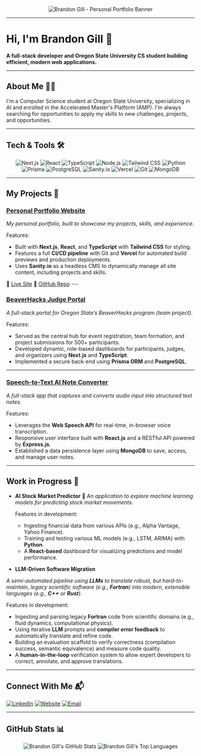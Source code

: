 <p align="center">
  <img src="INSERT_BANNER_IMAGE_URL_HERE" alt="Brandon Gill - Personal Portfolio Banner"/>
</p>

---

# Hi, I'm Brandon Gill 👋
**A full-stack developer and Oregon State University CS student building efficient, modern web applications.**

---

## About Me 🧑‍💻
I'm a Computer Science student at Oregon State University, specializing in AI and enrolled in the Accelerated Master's Platform (AMP). I'm always searching for opportunities to apply my skills to new challenges, projects, and opportunities.

---

## Tech & Tools 🛠️

<p align="center">
  <img src="https://img.shields.io/badge/Next.js-000000?logo=nextdotjs&logoColor=white" alt="Next.js"/>
  <img src="https://img.shields.io/badge/React-20232A?logo=react&logoColor=61DAFB" alt="React"/>
  <img src="https://img.shields.io/badge/TypeScript-007ACC?logo=typescript&logoColor=white" alt="TypeScript"/>
  <img src="https://img.shields.io/badge/Node.js-43853D?logo=node.js&logoColor=white" alt="Node.js"/>
  <img src="https://img.shields.io/badge/Tailwind_CSS-38B2AC?logo=tailwind-css&logoColor=white" alt="Tailwind CSS"/>
  <img src="https://img.shields.io/badge/Python-3776AB?logo=python&logoColor=white" alt="Python"/>
  
  <br>
  <img src="https://img.shields.io/badge/Prisma-3982CE?logo=prisma&logoColor=white" alt="Prisma"/>
  <img src="https://img.shields.io/badge/PostgreSQL-316192?logo=postgresql&logoColor=white" alt="PostgreSQL"/>
  <img src="https://img.shields.io/badge/Sanity-F03E2F?logo=sanity&logoColor=white" alt="Sanity.io"/>
  <img src="https://img.shields.io/badge/Vercel-000000?logo=vercel&logoColor=white" alt="Vercel"/>
  <img src="https://img.shields.io/badge/Git-F05032?logo=git&logoColor=white" alt="Git"/>
  <img src="https://img.shields.io/badge/MongoDB-47A248?logo=mongodb&logoColor=white" alt="MongoDB"/>
</p>

---

## My Projects 🚀

### [Personal Portfolio Website](https://brandongill.dev)

_My personal portfolio, built to showcase my projects, skills, and experience._

  Features:
- Built with **Next.js**, **React**, and **TypeScript** with **Tailwind CSS** for styling.
- Features a full **CI/CD pipeline** with Git and **Vercel** for automated build previews and production deployments.
- Uses **Sanity.io** as a headless CMS to dynamically manage all site content, including projects and skills.

🔗 [Live Site](https://brandongill.dev)
🔗 [GitHub Repo](https://github.com/BGill8/portfolio-website) ---

### [BeaverHacks Judge Portal](https://github.com/OregonStateHackathonClub) <p>


_A full-stack portal for Oregon State’s BeaverHacks program (team project)._

  Features:
- Served as the central hub for event registration, team formation, and project submissions for 500+ participants.
- Developed dynamic, role-based dashboards for participants, judges, and organizers using **Next.js** and **TypeScript**.
- Implemented a secure back-end using **Prisma ORM** and **PostgreSQL**.

---

### [Speech-to-Text AI Note Converter](https://github.com/BGill8/beavernotes-ai-notetaking) <p>


_A full-stack app that captures and converts audio input into structured text notes._

  Features:
- Leverages the **Web Speech API** for real-time, in-browser voice transcription.
- Responsive user interface built with **React.js** and a RESTful API powered by **Express.js**.
- Established a data persistence layer using **MongoDB** to save, access, and manage user notes.

---

## Work in Progress 🚧

- **AI Stock Market Predictor** 🎯
  _An application to explore machine learning models for predicting stock market movements._

  Features in development:
  - Ingesting financial data from various APIs (e.g., Alpha Vantage, Yahoo Finance).
  - Training and testing various ML models (e.g., LSTM, ARIMA) with **Python**.
  - A **React-based** dashboard for visualizing predictions and model performance.

 - **LLM-Driven Software Migration**

  _A semi-automated pipeline using **LLMs** to translate robust, but hard-to-maintain, legacy scientific software (e.g., **Fortran**) into modern, extensible languages (e.g.,     **C++** or **Rust**)._

  Features in development:
  - Ingesting and parsing legacy **Fortran** code from scientific domains (e.g., fluid dynamics, computational physics).
  - Using iterative **LLM** prompts and **compiler error feedback** to automatically translate and refine code.
  - Building an evaluation scaffold to verify correctness (compilation success, semantic equivalence) and measure code quality.
  - A **human-in-the-loop** verification system to allow expert developers to correct, annotate, and approve translations.
---

## Connect With Me 📬

[![LinkedIn](https://img.shields.io/badge/LinkedIn-0077B5?logo=linkedin&logoColor=white)](https://linkedin.com/in/brandonkngill)
[![Website](https://img.shields.io/badge/Website-brandongill.dev-000000?logo=About.me&logoColor=white)](https://brandongill.dev)
[![Email](https://img.shields.io/badge/Email-brandongill9432@gmail.com-blue?logo=gmail&logoColor=white)](mailto:brandongill9432@gmail.com)

---

## GitHub Stats 📊

<p align="center">
  <img src="https://github-readme-stats.vercel.app/api?username=BGill8&show_icons=true&theme=tokyonight" alt="Brandon Gill's GitHub Stats" />
  <img src="https://github-readme-stats.vercel.app/api/top-langs/?username=BGill8&layout=compact&theme=tokyonight" alt="Brandon Gill's Top Languages" />
</p>
